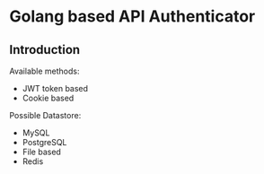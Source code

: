 # Golang based API Authenticator 

## Introduction

Available methods:
- JWT token based
- Cookie based

Possible Datastore:
- MySQL
- PostgreSQL
- File based
- Redis
